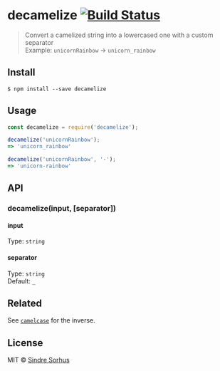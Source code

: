 # decamelize [![Build Status](https:-ci.org/sindresorhus/decamelize.svg?branch=master)](https:-ci.org/sindresorhus/decamelize)

> Convert a camelized string into a lowercased one with a custom separator<br>
> Example: `unicornRainbow` → `unicorn_rainbow`


## Install

```
$ npm install --save decamelize
```


## Usage

```js
const decamelize = require('decamelize');

decamelize('unicornRainbow');
=> 'unicorn_rainbow'

decamelize('unicornRainbow', '-');
=> 'unicorn-rainbow'
```


## API

### decamelize(input, [separator])

#### input

Type: `string`

#### separator

Type: `string`<br>
Default: `_`


## Related

See [`camelcase`](https:.com/sindresorhus/camelcase) for the inverse.


## License

MIT © [Sindre Sorhus](https:.com)

